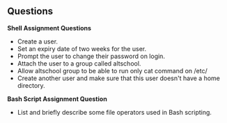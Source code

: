 ## Questions
**Shell Assignment Questions**
- Create a user.
- Set an expiry date of two weeks for the user.
- Prompt the user to change their password on login.
- Attach the user to a group called altschool.
- Allow altschool group to be able to run only cat command on /etc/
- Create another user and make sure that this user doesn't have a home directory.

**Bash Script Assignment Question**
- List and briefly describe some file operators used in Bash scripting.
